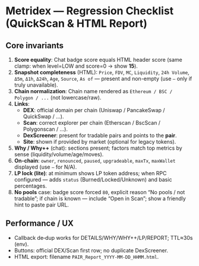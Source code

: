 # Metridex — Regression Checklist (QuickScan & HTML Report)

## Core invariants
1. **Score equality**: Chat badge score equals HTML header score (same clamp: when level=LOW and score=0 → show **15**).
2. **Snapshot completeness** (HTML): `Price`, `FDV`, `MC`, `Liquidity`, `24h Volume`, `Δ5m`, `Δ1h`, `Δ24h`, `Age`, `Source`, `As of` — present and non-empty (use `—` only if truly unavailable).
3. **Chain normalization**: Chain name rendered as `Ethereum / BSC / Polygon / ...` (not lowercase/raw).
4. **Links**:
   - **DEX**: official domain per chain (Uniswap / PancakeSwap / QuickSwap / ...).
   - **Scan**: correct explorer per chain (Etherscan / BscScan / Polygonscan / ...).
   - **DexScreener**: present for tradable pairs and points to the **pair**.
   - **Site**: shown if provided by market (optional for legacy tokens).
5. **Why / Why++** (chat): sections present; factors match top metrics by sense (liquidity/volume/age/moves).
6. **On‑chain**: `owner`, `renounced`, `paused`, `upgradeable`, `maxTx`, `maxWallet` displayed (use `—` for N/A).
7. **LP lock (lite)**: at minimum shows LP token address; when RPC configured — adds `status` (Burned/Locked/Unknown) and basic percentages.
8. **No pools** case: badge score forced `80`, explicit reason “No pools / not tradable”; if chain is known — include “Open in Scan”; show a friendly hint to paste pair URL.

## Performance / UX
- Callback de‑dup works for DETAILS/WHY/WHY++/LP/REPORT; TTL≈30s (env).
- Buttons: official DEX/Scan first row; no duplicate DexScreener.
- HTML export: filename `PAIR_Report_YYYY-MM-DD_HHMM.html`.
